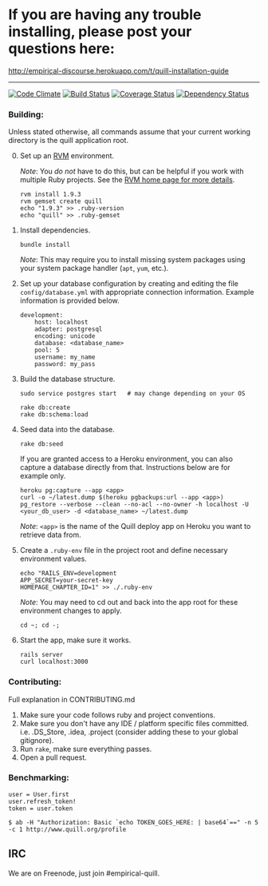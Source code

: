 # If you are having any trouble installing, please post your questions here:
http://empirical-discourse.herokuapp.com/t/quill-installation-guide

* * *

[![Code Climate](https://codeclimate.com/github/empirical-org/quill.png)](https://codeclimate.com/github/empirical-org/quill)
[![Build Status](https://travis-ci.org/empirical-org/quill.png)](https://travis-ci.org/empirical-org/quill)
[![Coverage Status](https://coveralls.io/repos/empirical-org/quill/badge.png?branch=master)](https://coveralls.io/r/empirical-org/quill?branch=master)
[![Dependency Status](https://gemnasium.com/empirical-org/quill.png)](https://gemnasium.com/empirical-org/quill)

### Building:

Unless stated otherwise, all commands assume that your current working
directory is the quill application root.

0.  Set up an [RVM](http://rvm.io) environment.

    *Note*: You *do not* have to do this, but can be helpful if you work with
    multiple Ruby projects. See the [RVM home page for more details](http://rvm.io).

        rvm install 1.9.3
        rvm gemset create quill
        echo "1.9.3" >> .ruby-version
        echo "quill" >> .ruby-gemset

1.  Install dependencies.

        bundle install

    *Note*: This may require you to install missing system packages using your
    system package handler (`apt`, `yum`, etc.).

2.  Set up your database configuration by creating and editing the file
    `config/database.yml` with appropriate connection information. Example
    information is provided below.

        development:
            host: localhost
            adapter: postgresql
            encoding: unicode
            database: <database_name>
            pool: 5
            username: my_name
            password: my_pass

3.  Build the database structure.

        sudo service postgres start   # may change depending on your OS

        rake db:create
        rake db:schema:load

4.  Seed data into the database. 

        rake db:seed
        
    If you are granted access to a Heroku environment, you can also capture a
    database directly from that. Instructions below are for example only.

        heroku pg:capture --app <app>
        curl -o ~/latest.dump $(heroku pgbackups:url --app <app>)
        pg_restore --verbose --clean --no-acl --no-owner -h localhost -U <your_db_user> -d <database_name> ~/latest.dump
    
    *Note*: `<app>` is the name of the Quill deploy app on Heroku you want to
    retrieve data from.

5.  Create a `.ruby-env` file in the project root and define necessary
    environment values.

        echo "RAILS_ENV=development
        APP_SECRET=your-secret-key
        HOMEPAGE_CHAPTER_ID=1" >> ./.ruby-env

    *Note*: You may need to cd out and back into the app root for these
    environment changes to apply.

        cd ~; cd -;

6.  Start the app, make sure it works.

        rails server
        curl localhost:3000

### Contributing:

Full explanation in CONTRIBUTING.md

1.  Make sure your code follows ruby and project conventions.
2.  Make sure you don't have any IDE / platform specific files committed. i.e. .DS_Store, .idea, .project (consider adding these to your global gitignore).
3.  Run `rake`, make sure everything passes.
4.  Open a pull request.

### Benchmarking:

```
user = User.first
user.refresh_token!
token = user.token

$ ab -H "Authorization: Basic `echo TOKEN_GOES_HERE: | base64`==" -n 5 -c 1 http://www.quill.org/profile
```

IRC
---
We are on Freenode, just join #empirical-quill.
